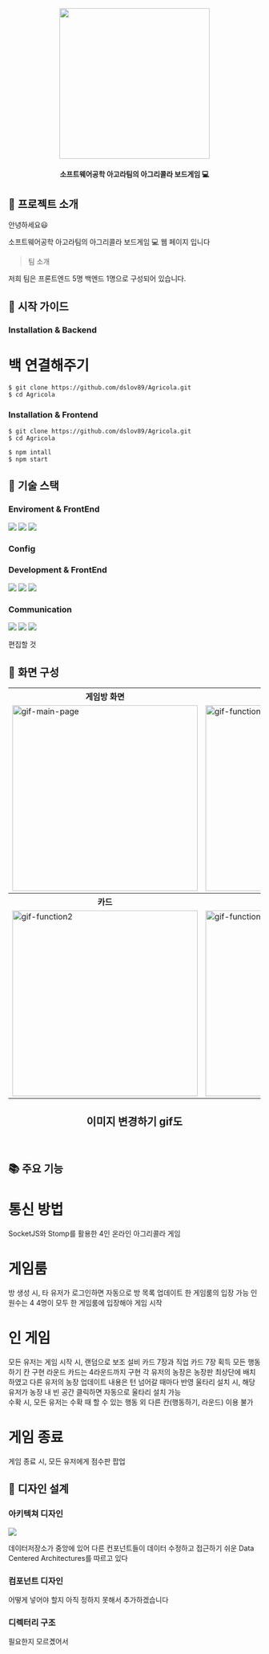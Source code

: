 <div align="center">
  
<img src="https://github.com/dslov89/Agricola/assets/71018440/5413b40a-e5ab-45f0-807e-f35cb068ef76"  width=300 >
  
 #### 소프트웨어공학 아고라팀의 아그리콜라 보드게임 :computer: 
</div>

## :memo: 프로젝트 소개

안녕하세요:smiley: 

소프트웨어공학 아고라팀의 아그리콜라 보드게임 :computer: 웹 페이지 입니다

>  팀 소개

저희 팀은 프론트엔드 5명 백엔드 1명으로 구성되어 있습니다.

## :orange_book: 시작 가이드

### Installation & Backend
# 백 연결해주기 
```
$ git clone https://github.com/dslov89/Agricola.git
$ cd Agricola
```

### Installation & Frontend
```
$ git clone https://github.com/dslov89/Agricola.git
$ cd Agricola

$ npm intall 
$ npm start
```

##  :hammer: 기술 스택

### Enviroment & FrontEnd
<div>
  <img src="https://img.shields.io/badge/visual studio code-007ACC?style=for-the-badge&logo=github&logoColor=white">
  <img src="https://img.shields.io/badge/github-181717?style=for-the-badge&logo=github&logoColor=white">
  <img src="https://img.shields.io/badge/git-F05032?style=for-the-badge&logo=git&logoColor=white">
</div>

### Config

### Development & FrontEnd
<div>
  <img src="https://img.shields.io/badge/css-1572B6?style=for-the-badge&logo=css3&logoColor=white"> 
  <img src="https://img.shields.io/badge/javascript-F7DF1E?style=for-the-badge&logo=javascript&logoColor=black"> 
  <img src="https://img.shields.io/badge/react-61DAFB?style=for-the-badge&logo=react&logoColor=black"> 
  </div>

### Communication 

  <div>
  <img src="https://img.shields.io/badge/slack-4A154B?style=for-the-badge&logo=css3&logoColor=white"> 
  <img src="https://img.shields.io/badge/notion-000000?style=for-the-badge&logo=javascript&logoColor=black"> 
  <img src="https://img.shields.io/badge/googlesheets-34A853?style=for-the-badge&logo=react&logoColor=black"> 
  </div>
  
  편집할 것

## :art: 화면 구성
<div align="center">
  <table>
    <tr align="center">
      <th>게임방 화면</th>
      <th>게임 화면</th>
    </tr>
    <tr>
      <td><img src="https://github.com/dslov89/Agricola/assets/71018440/84d24642-4e77-4fec-bb5a-ae39c2d8101f" alt="gif-main-page" width="370"></td>
      <td><img src="https://github.com/dslov89/Agricola/assets/71018440/84d24642-4e77-4fec-bb5a-ae39c2d8101f"alt="gif-function1" width="370"></td>
    </tr>
    <tr align="center">
      <th>카드</th>
      <th>농장</th>
    </tr>
    <tr>
      <td><img src="https://github.com/dslov89/Agricola/assets/71018440/84d24642-4e77-4fec-bb5a-ae39c2d8101f" alt="gif-function2" width="370"></td>
      <td><img src= "https://github.com/dslov89/Agricola/assets/71018440/84d24642-4e77-4fec-bb5a-ae39c2d8101f"alt="gif-function3" width="370"></td>
    </tr>
  </table>
  
  ## 이미지 변경하기 gif도 
</div>
<br>


## :books: 주요 기능

#  통신 방법
SocketJS와 Stomp를 활용한 4인 온라인 아그리콜라 게임
#  게임룸
방 생성 시, 타 유저가 로그인하면 자동으로 방 목록 업데이트
한 게임룸의 입장 가능 인원수는 4
4명이 모두 한 게임룸에 입장해야 게임 시작
#  인 게임
모든 유저는 게임 시작 시, 랜덤으로 보조 설비 카드 7장과 직업 카드 7장 획득
모든 행동하기 칸 구현
라운드 카드는 4라운드까지 구현
각 유저의 농장은 농장판 최상단에 배치하였고 다른 유저의 농장 업데이트 내용은 턴 넘어갈 때마다 반영
울타리 설치 시, 해당 유저가 농장 내 빈 공간 클릭하면 자동으로 울타리 설치 가능  
수확 시, 모든 유저는 수확 때 할 수 있는 행동 외 다른 칸(행동하기, 라운드) 이용 불가 
#  게임 종료
게임 종료 시, 모든 유저에게 점수판 팝업

## :scroll: 디자인 설계
  ### 아키텍쳐 디자인
  <img src="https://github.com/dslov89/Agricola/assets/71018440/84d24642-4e77-4fec-bb5a-ae39c2d8101f">
  
   데이터저장소가 중앙에 있어 다른 컨포넌트들이 데이터 수정하고 접근하기 쉬운 Data Centered Architectures를 따르고 있다
  ### 컴포넌트 디자인
  
  어떻게 넣어야 할지 아직 정하지 못해서 추가하겠습니다
  
  ### 디렉터리 구조 

  
  필요한지 모르곘어서 
  

